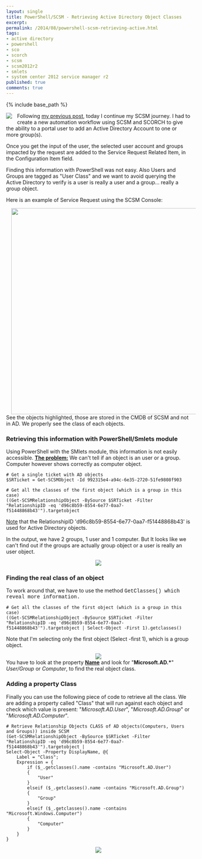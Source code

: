 ```yaml
---
layout: single
title: PowerShell/SCSM - Retrieving Active Directory Object Classes
excerpt: 
permalink: /2014/08/powershell-scsm-retrieving-active.html
tags: 
- active directory
- powershell
- sco
- scorch
- scsm
- scsm2012r2
- smlets
- system center 2012 service manager r2
published: true
comments: true
---
```

{% include base_path %} 
 
 
<a href="{{ base_path }}/images/2014/20140824_PowerShellSCSM_-_Retrieving_Active_Directory_Object_Classes/SCSM_128x128x32__1955049355__-128x128.png" imageanchor="1" style="clear: left; display: inline !important; float: left; margin-bottom: 1em; margin-right: 1em;"><img border="0" src="{{ base_path }}/images/2014/20140824_PowerShellSCSM_-_Retrieving_Active_Directory_Object_Classes/SCSM_128x128x32__1955049355__-128x128.png" /></a>Following <a href="{{ base_path }}/2014/08/powershell-scsm-my-first-steps.html" target="_blank">my previous post</a>, today I continue&nbsp;my SCSM journey. I had to create a new automation workflow using SCSM and SCORCH to give the ability to a portal user to add an Active Directory Account to one or more group(s).

Once you get the input of the user, the selected user account and groups impacted by the request are added to the Service Request Related Item, in the Configuration Item field.

Finding this information with PowerShell was not easy. Also Users and Groups are tagged as "User Class" and we want to avoid querying the Active Directory to verify is a user is really a user and a group... really a group object.



Here is an example of Service Request using the SCSM Console:
<div class="separator" style="clear: both; text-align: center;"><a href="{{ base_path }}/images/2014/20140824_PowerShellSCSM_-_Retrieving_Active_Directory_Object_Classes/8-22-2014%252B8-29-42%252BPM__2120621519__-1028x905.png" imageanchor="1" style="margin-left: 1em; margin-right: 1em;"><img border="0" src="{{ base_path }}/images/2014/20140824_PowerShellSCSM_-_Retrieving_Active_Directory_Object_Classes/8-22-2014%252B8-29-42%252BPM__2120621519__-1028x905.png" height="562" width="640" /></a></div>
<div class="separator" style="clear: both; text-align: center;">
</div>
See the objects highlighted, those are stored in the CMDB of SCSM and not in AD.
We properly see the class of each objects.




### Retrieving this information with PowerShell/Smlets module

Using PowerShell with the SMlets module, this information is not easily accessible.
<u style="font-weight: bold;">The problem:</u>&nbsp;We can't tell if an object is an user or a group. Computer however shows correctly as computer object.


```
# Get a single ticket with AD objects
$SRTicket = Get-SCSMObject -Id 992315e4-a94c-6e35-2720-51fe9808f903

# Get all the classes of the first object (which is a group in this case)
((Get-SCSMRelationshipObject -BySource $SRTicket -Filter "RelationshipID -eq 'd96c8b59-8554-6e77-0aa7-f51448868b43'").targetobject
```
<u>Note</u> that the RelationshipID&nbsp;'d96c8b59-8554-6e77-0aa7-f51448868b43'&nbsp;is used for Active Directory objects.

In the output, we have 2 groups, 1 user and 1 computer. But It looks like we can't find out if the groups are actually group object or a user is really an user object.

<div class="separator" style="clear: both; text-align: center;"><a href="{{ base_path }}/images/2014/20140824_PowerShellSCSM_-_Retrieving_Active_Directory_Object_Classes/SR_RelationShipObject_filter_AD_Obj_bad_class__1389336323__-772x278.png" imageanchor="1" style="margin-left: 1em; margin-right: 1em;"><img border="0" src="{{ base_path }}/images/2014/20140824_PowerShellSCSM_-_Retrieving_Active_Directory_Object_Classes/SR_RelationShipObject_filter_AD_Obj_bad_class__1389336323__-772x278.png" /></a></div>


### Finding the real class of an object

To work around that, we have to use the method <span style="font-family: Courier New, Courier, monospace;">GetClasses() which reveal more information.


```
# Get all the classes of the first object (which is a group in this case)
((Get-SCSMRelationshipObject -BySource $SRTicket -Filter "RelationshipID -eq 'd96c8b59-8554-6e77-0aa7-f51448868b43'").targetobject | Select-Object -First 1).getclasses()
```

Note that I'm selecting only the first object (Select -first 1), which is a group object.

<div class="separator" style="clear: both; text-align: center;"><a href="{{ base_path }}/images/2014/20140824_PowerShellSCSM_-_Retrieving_Active_Directory_Object_Classes/8-22-2014%252B11-30-47%252BPM__1329652726__-772x278.png" imageanchor="1" style="margin-left: 1em; margin-right: 1em;"><img border="0" src="{{ base_path }}/images/2014/20140824_PowerShellSCSM_-_Retrieving_Active_Directory_Object_Classes/8-22-2014%252B11-30-47%252BPM__1329652726__-772x278.png" /></a></div>
You have to look at the property <b><u>Name</u></b> and look for "<b>Microsoft.AD.*</b>" <i>User/Group</i> or <i>Computer</i>, to find the real object class.




### Adding a property Class&nbsp;

Finally you can use the following piece of code to retrieve all the class.
We are adding a property called "Class" that will run against each object and check which value is present: "<i>Microsoft.AD.User</i>", "<i>Microsoft.AD.Group</i>" or "<i>Microsoft.AD.Computer</i>".



```
# Retrieve Relationship Objects CLASS of AD objects(Computers, Users and Groups)) inside SCSM
(Get-SCSMRelationshipObject -BySource $SRTicket -Filter "RelationshipID -eq 'd96c8b59-8554-6e77-0aa7-f51448868b43'").targetobject |
Select-Object -Property DisplayName, @{
    Label = "Class";
    Expression = {
        if ($_.getclasses().name -contains "Microsoft.AD.User")
        {
            "User"
        }
        elseif ($_.getclasses().name -contains "Microsoft.AD.Group")
        {
            "Group"
        }
        elseif ($_.getclasses().name -contains "Microsoft.Windows.Computer")
        {
            "Computer"
        }
    }
}
```


<div class="separator" style="clear: both; text-align: center;"><a href="{{ base_path }}/images/2014/20140824_PowerShellSCSM_-_Retrieving_Active_Directory_Object_Classes/8-22-2014%252B11-23-42%252BPM__555643882__-772x218.png" imageanchor="1" style="margin-left: 1em; margin-right: 1em;"><img border="0" src="{{ base_path }}/images/2014/20140824_PowerShellSCSM_-_Retrieving_Active_Directory_Object_Classes/8-22-2014%252B11-23-42%252BPM__555643882__-772x218.png" /></a></div>



